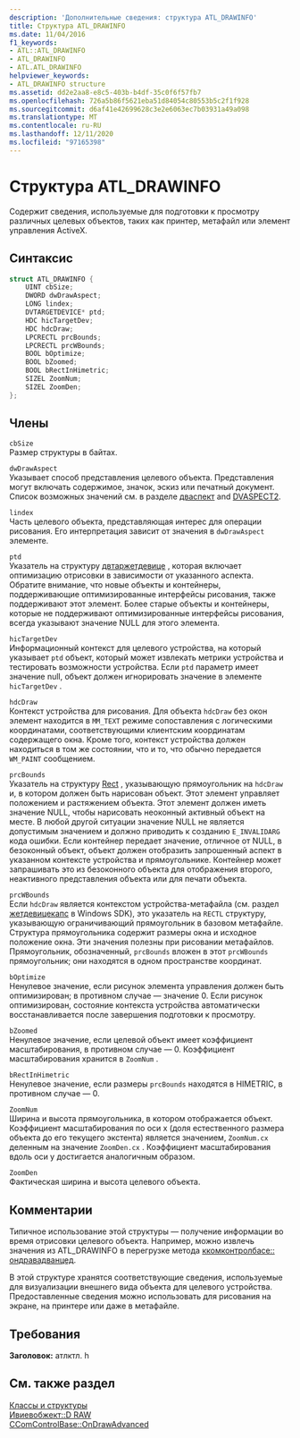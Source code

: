 ```yaml
---
description: 'Дополнительные сведения: структура ATL_DRAWINFO'
title: Структура ATL_DRAWINFO
ms.date: 11/04/2016
f1_keywords:
- ATL::ATL_DRAWINFO
- ATL_DRAWINFO
- ATL.ATL_DRAWINFO
helpviewer_keywords:
- ATL_DRAWINFO structure
ms.assetid: dd2e2aa8-e8c5-403b-b4df-35c0f6f57fb7
ms.openlocfilehash: 726a5b86f5621eba51d84054c80553b5c2f1f928
ms.sourcegitcommit: d6af41e42699628c3e2e6063ec7b03931a49a098
ms.translationtype: MT
ms.contentlocale: ru-RU
ms.lasthandoff: 12/11/2020
ms.locfileid: "97165398"
---
```

# <a name="atl_drawinfo-structure"></a>Структура ATL_DRAWINFO

Содержит сведения, используемые для подготовки к просмотру различных целевых объектов, таких как принтер, метафайл или элемент управления ActiveX.

## <a name="syntax"></a>Синтаксис

```cpp
struct ATL_DRAWINFO {
    UINT cbSize;
    DWORD dwDrawAspect;
    LONG lindex;
    DVTARGETDEVICE* ptd;
    HDC hicTargetDev;
    HDC hdcDraw;
    LPCRECTL prcBounds;
    LPCRECTL prcWBounds;
    BOOL bOptimize;
    BOOL bZoomed;
    BOOL bRectInHimetric;
    SIZEL ZoomNum;
    SIZEL ZoomDen;
};
```

## <a name="members"></a>Члены

`cbSize`<br/>
Размер структуры в байтах.

`dwDrawAspect`<br/>
Указывает способ представления целевого объекта. Представления могут включать содержимое, значок, эскиз или печатный документ. Список возможных значений см. в разделе [дваспект](/windows/win32/api/wtypes/ne-wtypes-dvaspect) and [DVASPECT2](/windows/win32/api/ocidl/ne-ocidl-dvaspect2).

`lindex`<br/>
Часть целевого объекта, представляющая интерес для операции рисования. Его интерпретация зависит от значения в `dwDrawAspect` элементе.

`ptd`<br/>
Указатель на структуру [двтаржетдевице](/windows/win32/api/objidl/ns-objidl-dvtargetdevice) , которая включает оптимизацию отрисовки в зависимости от указанного аспекта. Обратите внимание, что новые объекты и контейнеры, поддерживающие оптимизированные интерфейсы рисования, также поддерживают этот элемент. Более старые объекты и контейнеры, которые не поддерживают оптимизированные интерфейсы рисования, всегда указывают значение NULL для этого элемента.

`hicTargetDev`<br/>
Информационный контекст для целевого устройства, на который указывает `ptd` объект, который может извлекать метрики устройства и тестировать возможности устройства. Если `ptd` параметр имеет значение null, объект должен игнорировать значение в элементе `hicTargetDev` .

`hdcDraw`<br/>
Контекст устройства для рисования. Для объекта `hdcDraw` без окон элемент находится в `MM_TEXT` режиме сопоставления с логическими координатами, соответствующими клиентским координатам содержащего окна. Кроме того, контекст устройства должен находиться в том же состоянии, что и то, что обычно передается `WM_PAINT` сообщением.

`prcBounds`<br/>
Указатель на структуру [Rect](/windows/win32/api/windef/ns-windef-rectl) , указывающую прямоугольник на `hdcDraw` и, в котором должен быть нарисован объект. Этот элемент управляет положением и растяжением объекта. Этот элемент должен иметь значение NULL, чтобы нарисовать неоконный активный объект на месте. В любой другой ситуации значение NULL не является допустимым значением и должно приводить к созданию `E_INVALIDARG` кода ошибки. Если контейнер передает значение, отличное от NULL, в безоконный объект, объект должен отобразить запрошенный аспект в указанном контексте устройства и прямоугольнике. Контейнер может запрашивать это из безоконного объекта для отображения второго, неактивного представления объекта или для печати объекта.

`prcWBounds`<br/>
Если `hdcDraw` является контекстом устройства-метафайла (см. раздел [жетдевицекапс](/windows/win32/api/wingdi/nf-wingdi-getdevicecaps) в Windows SDK), это указатель на `RECTL` структуру, указывающую ограничивающий прямоугольник в базовом метафайле. Структура прямоугольника содержит размеры окна и исходное положение окна. Эти значения полезны при рисовании метафайлов. Прямоугольник, обозначенный, `prcBounds` вложен в этот `prcWBounds` прямоугольник; они находятся в одном пространстве координат.

`bOptimize`<br/>
Ненулевое значение, если рисунок элемента управления должен быть оптимизирован; в противном случае — значение 0. Если рисунок оптимизирован, состояние контекста устройства автоматически восстанавливается после завершения подготовки к просмотру.

`bZoomed`<br/>
Ненулевое значение, если целевой объект имеет коэффициент масштабирования, в противном случае — 0. Коэффициент масштабирования хранится в `ZoomNum` .

`bRectInHimetric`<br/>
Ненулевое значение, если размеры `prcBounds` находятся в HIMETRIC, в противном случае — 0.

`ZoomNum`<br/>
Ширина и высота прямоугольника, в котором отображается объект. Коэффициент масштабирования по оси x (доля естественного размера объекта до его текущего экстента) является значением, `ZoomNum.cx` деленным на значение `ZoomDen.cx` . Коэффициент масштабирования вдоль оси y достигается аналогичным образом.

`ZoomDen`<br/>
Фактическая ширина и высота целевого объекта.

## <a name="remarks"></a>Комментарии

Типичное использование этой структуры — получение информации во время отрисовки целевого объекта. Например, можно извлечь значения из ATL_DRAWINFO в перегрузке метода [ккомконтролбасе:: ондравадванцед](ccomcontrolbase-class.md#ondrawadvanced).

В этой структуре хранятся соответствующие сведения, используемые для визуализации внешнего вида объекта для целевого устройства. Предоставленные сведения можно использовать для рисования на экране, на принтере или даже в метафайле.

## <a name="requirements"></a>Требования

**Заголовок:** атлктл. h

## <a name="see-also"></a>См. также раздел

[Классы и структуры](../../atl/reference/atl-classes.md)<br/>
[Ивиевобжект::D RAW](/windows/win32/api/oleidl/nf-oleidl-iviewobject-draw)<br/>
[CComControlBase::OnDrawAdvanced](../../atl/reference/ccomcontrolbase-class.md#ondrawadvanced)
